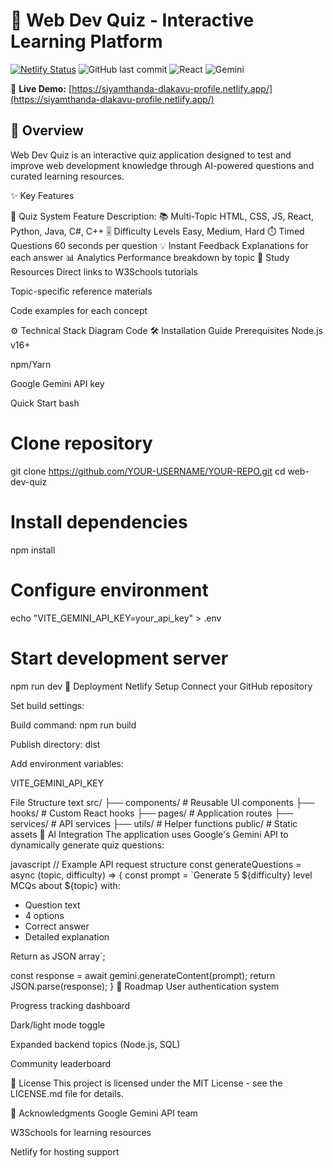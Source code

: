 # 🚀 Web Dev Quiz - Interactive Learning Platform

[![Netlify Status](https://api.netlify.com/api/v1/badges/YOUR-DEPLOY-ID/deploy-status)](https://app.netlify.com/sites/YOUR-SITE-NAME/deploys)
![GitHub last commit](https://img.shields.io/github/last-commit/YOUR-USERNAME/YOUR-REPO)
![React](https://img.shields.io/badge/React-18.2-blue)
![Gemini](https://img.shields.io/badge/Gemini-API-orange)

🔗 **Live Demo:** [https://siyamthanda-dlakavu-profile.netlify.app/](https://siyamthanda-dlakavu-profile.netlify.app/)

## 🌟 Overview

Web Dev Quiz is an interactive quiz application designed to test and improve web development knowledge through AI-powered questions and curated learning resources.

✨ Key Features

🎯 Quiz System
Feature	Description:
📚 Multi-Topic	HTML, CSS, JS, React, Python, Java, C#, C++
🎚️ Difficulty Levels	Easy, Medium, Hard
⏱️ Timed Questions	60 seconds per question
💡 Instant Feedback	Explanations for each answer
📊 Analytics	Performance breakdown by topic
📖 Study Resources
Direct links to W3Schools tutorials

Topic-specific reference materials

Code examples for each concept

⚙️ Technical Stack
Diagram
Code
🛠️ Installation Guide
Prerequisites
Node.js v16+

npm/Yarn

Google Gemini API key

Quick Start
bash
# Clone repository
git clone https://github.com/YOUR-USERNAME/YOUR-REPO.git
cd web-dev-quiz

# Install dependencies
npm install

# Configure environment
echo "VITE_GEMINI_API_KEY=your_api_key" > .env

# Start development server
npm run dev
🚀 Deployment
Netlify Setup
Connect your GitHub repository

Set build settings:

Build command: npm run build

Publish directory: dist

Add environment variables:

VITE_GEMINI_API_KEY

File Structure
text
src/
├── components/      # Reusable UI components
├── hooks/           # Custom React hooks
├── pages/           # Application routes
├── services/        # API services
├── utils/           # Helper functions
public/              # Static assets
🤖 AI Integration
The application uses Google's Gemini API to dynamically generate quiz questions:

javascript
// Example API request structure
const generateQuestions = async (topic, difficulty) => {
  const prompt = `Generate 5 ${difficulty} level MCQs about ${topic} with:
  - Question text
  - 4 options
  - Correct answer
  - Detailed explanation
  
  Return as JSON array`;
  
  const response = await gemini.generateContent(prompt);
  return JSON.parse(response);
}
📅 Roadmap
User authentication system

Progress tracking dashboard

Dark/light mode toggle

Expanded backend topics (Node.js, SQL)

Community leaderboard

📄 License
This project is licensed under the MIT License - see the LICENSE.md file for details.

🙏 Acknowledgments
Google Gemini API team

W3Schools for learning resources

Netlify for hosting support
